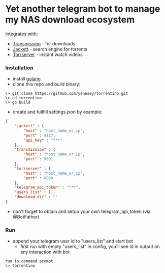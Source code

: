 # Yet another telegram bot to manage my NAS download ecosystem

Integrates with:
- [Transmission](https://github.com/transmission/transmission) - for downloads
- [Jackett](https://github.com/Jackett/Jackett) - search engine for torrents
- [Torrserver](https://github.com/YouROK/TorrServer) - instant watch videos

### Installation
 - install [golang](https://go.dev/doc/install)
 - clone this repo and build binary:
```
\> git clone https://github.com/yenesey/torrentino.git
\> cd torrentino
\> go build
```

- create and fullfill settings.json by example:
```json
{
    "jackett" : {
        "host" : "host_name_or_ip",
        "port" : 9117,
        "api_key" : "***"
    },
    "transmission" : {
        "host" : "host_name_or_ip",
        "port" : 9091
    },
    "torrserver" : {
        "host" : "host_name_or_ip",
        "port" : 8090
    },
    "telegram_api_token" : "***",
    "users_list" : [],
    "download_dir" : ""
}
```
- don't forget to obtain and setup your own telegram_api_token (via @BotFather)

### Run
 - append your telegram user id to "users_list" and start bot
    - first run with empty "users_list" in config, you'll see id in output on any interaction with bot

```
run in command prompt
\> torrentino
```
